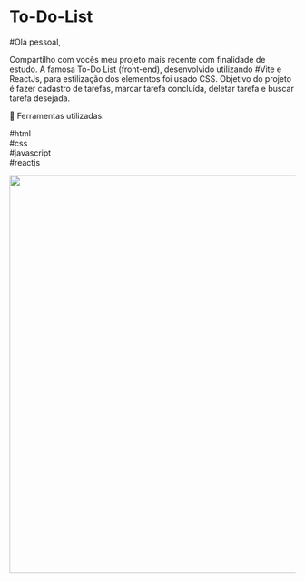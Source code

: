 # To-Do-List
#Olá pessoal,

Compartilho com vocês meu projeto mais recente com finalidade de estudo. A famosa To-Do List (front-end), desenvolvido utilizando #Vite e ReactJs, para estilização dos elementos foi usado CSS.
Objetivo do projeto é fazer cadastro de tarefas, marcar tarefa concluída, deletar tarefa e buscar tarefa desejada.

🔨 Ferramentas utilizadas:

#html<br/>
#css<br/>
#javascript<br/>
#reactjs<br/>

<img src="https://user-images.githubusercontent.com/89361754/157033806-0b03c4f8-2279-4d0c-bee7-056e620e964c.JPG" style="float:right;width:700px">
